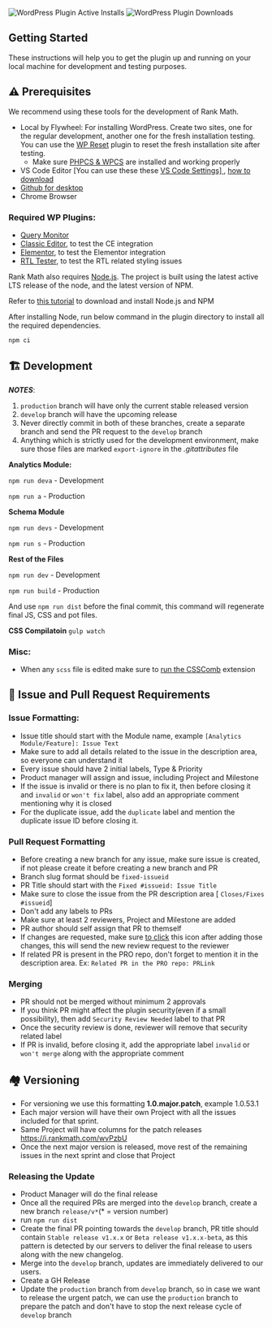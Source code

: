 ![WordPress Plugin Active Installs](https://img.shields.io/wordpress/plugin/installs/seo-by-rank-math?color=%234098d7&style=for-the-badge) ![WordPress Plugin Downloads](https://img.shields.io/wordpress/plugin/dt/seo-by-rank-math?color=%234098d7&style=for-the-badge)

## Getting Started

These instructions will help you to get the plugin up and running on your local machine for development and testing purposes.

## ⚠️ Prerequisites

We recommend using these tools for the development of Rank Math.

 - Local by Flywheel: For installing WordPress. Create two sites, one for the regular development, another one for the fresh installation testing. You can use the [WP Reset](https://wordpress.org/plugins/wp-reset/) plugin to reset the fresh installation site after testing.
	 - Make sure [PHPCS & WPCS](https://www.edmundcwm.com/setting-up-wordpress-coding-standards-in-vs-code/) are installed and working properly
 - VS Code Editor [You can use these these [VS Code Settings\]
 ](https://gist.github.com/surajv/504f0e160976ca89b3ec580f04ec6db7), [how to download](https://github.com/shanalikhan/code-settings-sync#download-your-settings)
 - [Github for desktop](https://desktop.github.com/)
 - Chrome Browser

### Required WP Plugins:
- [Query Monitor](https://wordpress.org/plugins/query-monitor/)
- [Classic Editor](https://wordpress.org/plugins/classic-editor/), to test the CE integration
- [Elementor](https://wordpress.org/plugins/elementor/), to test the Elementor integration
- [RTL Tester](https://wordpress.org/plugins/rtl-tester/), to test the RTL related styling issues

Rank Math also requires [Node.js](https://nodejs.org/). The project is built using the latest active LTS release of the node, and the latest version of NPM.

Refer to [this tutorial](https://docs.npmjs.com/downloading-and-installing-node-js-and-npm) to download and install Node.js and NPM

After installing Node, run below command in the plugin directory to install all the required dependencies.

`npm ci`

## 🏗️ Development

***NOTES***:
 1. `production` branch will have only the current stable released version
 2. `develop` branch will have the upcoming release
 3. Never directly commit in both of these branches, create a separate branch and send the PR request to the `develop` branch
 4. Anything which is strictly used for the development environment, make sure those files are marked `export-ignore` in the *.gitattributes* file

**Analytics Module:**

`npm run deva` - Development

`npm run a` - Production

**Schema Module**

`npm run devs` - Development

`npm run s` - Production

**Rest of the Files**

`npm run dev` - Development

`npm run build` - Production

And use `npm run dist` before the final commit, this command will regenerate final JS, CSS and pot files.

**CSS Compilatoin**
`gulp watch`

### Misc:
- When any `scss` file is edited make sure to [run the CSSComb](https://i.rankmath.com/lKelov) extension

## 🦺 Issue and Pull Request Requirements

### Issue Formatting:
- Issue title should start with the Module name, example `[Analytics Module/Feature]: Issue Text`
- Make sure to add all details related to the issue in the description area, so everyone can understand it
- Every issue should have 2 initial labels, Type & Priority
- Product manager will assign and issue, including Project and Milestone
- If the issue is invalid or there is no plan to fix it, then before closing it and `invalid` or `won't fix` label, also add an appropriate comment mentioning why it is closed
- For the duplicate issue, add the `duplicate` label and mention the duplicate issue ID before closing it.

### Pull Request Formatting
 - Before creating a new branch for any issue, make sure issue is created, if not please create it before creating a new branch and PR
 - Branch slug format should be `fixed-issueid`
 - PR Title should start with the `Fixed #issueid: Issue Title`
 - Make sure to close the issue from the PR description area [ `Closes/Fixes #issueid`]
 - Don't add any labels to PRs
 - Make sure at least 2 reviewers, Project and Milestone are added
 - PR author should self assign that PR to themself
 - If changes are requested, make sure [to click](https://docs.github.com/assets/images/help/pull_requests/request-re-review.png "this icon") this icon after adding those changes, this will send the new review request to the reviewer
 - If related PR is present in the PRO repo, don't forget to mention it in the description area. Ex: `Related PR in the PRO repo: PRLink`

### Merging
- PR should not be merged without minimum 2 approvals
- If you think PR might affect the plugin security(even if a small possibility), then add `Security Review Needed` label to that PR
- Once the security review is done, reviewer will remove that security related label
- If PR is invalid, before closing it, add the appropriate label `invalid` or `won't merge` along with the appropriate comment

## 🏘️ Versioning
- For versioning we use this formatting **1.0.major.patch**, example 1.0.53.1
- Each major version will have their own Project with all the issues included for that sprint.
- Same Project will have columns for the patch releases https://i.rankmath.com/wvPzbU
- Once the next major version is released, move rest of the remaining issues in the next sprint and close that Project

### Releasing the Update
- Product Manager will do the final release
- Once all the required PRs are merged into the `develop` branch, create a new branch `release/v*`(* = version number)
- run `npm run dist`
- Create the final PR pointing towards the `develop` branch, PR title should contain `Stable release v1.x.x` or `Beta release v1.x.x-beta`, as this pattern is detected by our servers to deliver the final release to users along with the new changelog.
- Merge into the `develop` branch, updates are immediately delivered to our users.
- Create a GH Release
- Update the `production` branch from `develop` branch, so in case we want to release the urgent patch, we can use the `production` branch to prepare the patch and don't have to stop the next release cycle of `develop` branch
